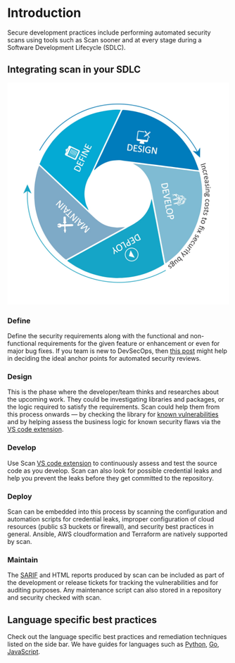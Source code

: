 # Introduction

Secure development practices include performing automated security scans using tools such as Scan sooner and at every stage during a Software Development Lifecycle (SDLC).

## Integrating scan in your SDLC

![SDLC](images/SDLC.jpg)

### Define

Define the security requirements along with the functional and non-functional requirements for the given feature or enhancement or even for major bug fixes. If you team is new to DevSecOps, then [this post](https://blog.shiftleft.io/dev-sec-ops-devsecops-5d05e3516e00) might help in deciding the ideal anchor points for automated security reviews.

### Design

This is the phase where the developer/team thinks and researches about the upcoming work. They could be investigating libraries and packages, or the logic required to satisfy the requirements. Scan could help them from this process onwards — by checking the library for [known vulnerabilities](../getting-started/README.md) and by helping assess the business logic for known security flaws via the [VS code extension](../integrations/vscode.md).

### Develop

Use Scan [VS code extension](../integrations/vscode.md) to continuously assess and test the source code as you develop. Scan can also look for possible credential leaks and help you prevent the leaks before they get committed to the repository.

### Deploy

Scan can be embedded into this process by scanning the configuration and automation scripts for credential leaks, improper configuration of cloud resources (public s3 buckets or firewall), and security best practices in general. Ansible, AWS cloudformation and Terraform are natively supported by scan.

### Maintain

The [SARIF](../integrations/sarif.md) and HTML reports produced by scan can be included as part of the development or release tickets for tracking the vulnerabilities and for auditing purposes. Any maintenance script can also stored in a repository and security checked with scan.

## Language specific best practices

Check out the language specific best practices and remediation techniques listed on the side bar. We have guides for languages such as [Python](python.md), [Go](go.md), [JavaScript](javascript.md).
